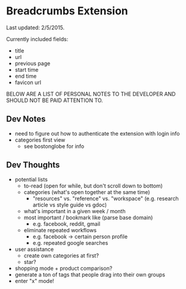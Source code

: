 Breadcrumbs Extension
=========

Last updated: 2/5/2015.

Currently included fields:
* title
* url
* previous page
* start time
* end time
* favicon url

BELOW ARE A LIST OF PERSONAL NOTES TO THE DEVELOPER AND SHOULD NOT BE PAID ATTENTION TO.

## Dev Notes
 * need to figure out how to authenticate the extension with login info
 * categories first view
   * see bostonglobe for info


 ## Dev Thoughts
  * potential lists
    * to-read (open for while, but don't scroll down to bottom)
    * categories (what's open together at the same time)
      * "resources" vs. "reference" vs. "workspace" (e.g. research article vs style guide vs gdoc)
    * what's important in a given week / month
    * most important / bookmark like (parse base domain)
      * e.g. facebook, reddit, gmail
    * eliminate repeated workflows
      * e.g. facebook -> certain person profile
      * e.g. repeated google searches
  * user assistance
    * create own categories at first?
    * star?
  * shopping mode + product comparison?
  * generate a ton of tags that people drag into their own groups
  * enter "x" mode!